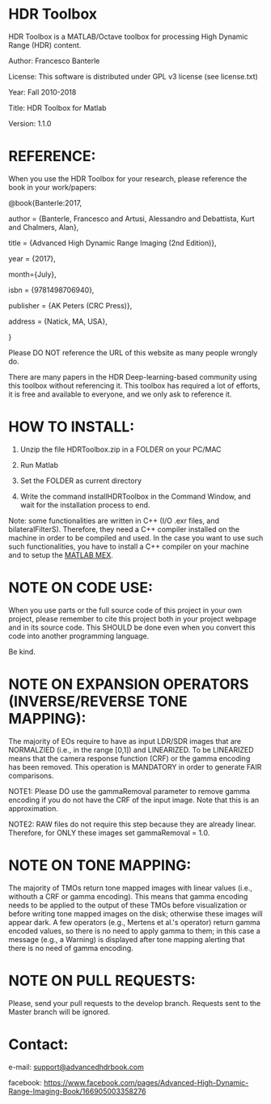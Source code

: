 HDR Toolbox
===========

HDR Toolbox is a MATLAB/Octave toolbox for processing High Dynamic Range (HDR) content.

Author: Francesco Banterle

License: This software is distributed under GPL v3 license (see license.txt)

Year: Fall 2010-2018

Title: HDR Toolbox for Matlab

Version: 1.1.0

REFERENCE:
==========
When you use the HDR Toolbox for your research, please reference the book in your work/papers:

@book{Banterle:2017,
 
 author = {Banterle, Francesco and Artusi, Alessandro and Debattista, Kurt and Chalmers, Alan},
 
 title = {Advanced High Dynamic Range Imaging (2nd Edition)},
 
 year = {2017},
 
 month={July},
 
 isbn = {9781498706940},
 
 publisher = {AK Peters (CRC Press)},
 
 address = {Natick, MA, USA},
 
} 

Please DO NOT reference the URL of this website as many people wrongly do.

There are many papers in the HDR Deep-learning-based community using this toolbox without referencing it. This toolbox has required a lot of efforts, it is free and available to everyone, and we only ask to reference it.

HOW TO INSTALL:
===============
1) Unzip the file HDRToolbox.zip in a FOLDER on your PC/MAC

2) Run Matlab

3) Set the FOLDER as current directory

4) Write the command installHDRToolbox in the Command Window, and wait for the installation process to end.

Note: some functionalities are written in C++ (I/O .exr files, and bilateralFilterS). Therefore, they need
a C++ compiler installed on the machine in order to be compiled and used. In the case you want to use
such such functionalities, you have to install a C++ compiler on your machine and to setup the [MATLAB MEX](https://www.mathworks.com/help/matlab/ref/mex.html).

NOTE ON CODE USE:
=================
When you use parts or the full source code of this project in your own project, please remember to cite this project
both in your project webpage and in its source code. This SHOULD be done even when you convert this code into another
programming language.
 
Be kind.

NOTE ON EXPANSION OPERATORS (INVERSE/REVERSE TONE MAPPING):
=====================
The majority of EOs require to have as input LDR/SDR images that are NORMALZIED (i.e., in the range [0,1])
and LINEARIZED. To be LINEARIZED means that the camera response function (CRF) or the gamma encoding has been removed.
This operation is MANDATORY in order to generate FAIR comparisons.

NOTE1: Please DO use the gammaRemoval parameter to remove gamma encoding if you do not have the CRF of the input image. Note
that this is an approximation.

NOTE2: RAW files do not require this step because they are already linear. Therefore, for ONLY these
images set gammaRemoval = 1.0.

NOTE ON TONE MAPPING:
=====================
The majority of TMOs return tone mapped images with linear values (i.e., withouth a CRF or gamma encoding). 
This means that gamma encoding needs to be applied to the output of these TMOs before visualization or before 
writing tone mapped images on the disk; otherwise these images will appear dark.
A few operators (e.g., Mertens et al.'s operator) return gamma encoded values,
so there is no need to apply gamma to them; in this case a message (e.g., a Warning) is displayed
after tone mapping alerting that there is no need of gamma encoding.

NOTE ON PULL REQUESTS:
=====================
Please, send your pull requests to the develop branch. Requests sent to the Master branch will be ignored.

Contact:
========
e-mail: support@advancedhdrbook.com

facebook: https://www.facebook.com/pages/Advanced-High-Dynamic-Range-Imaging-Book/166905003358276
